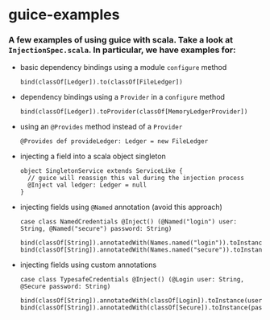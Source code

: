 # guice-examples

### A few examples of using guice with scala. Take a look at `InjectionSpec.scala`. In particular, we have examples for:
  - basic dependency bindings using a module `configure` method

    ```
    bind(classOf[Ledger]).to(classOf[FileLedger])
    ```
  - dependency bindings using a `Provider` in a `configure` method

    ```
    bind(classOf[Ledger]).toProvider(classOf[MemoryLedgerProvider])
    ```
  - using an `@Provides` method instead of a `Provider`

    ```
    @Provides def provideLedger: Ledger = new FileLedger
    ```
  - injecting a field into a scala object singleton

    ```
    object SingletonService extends ServiceLike {
      // guice will reassign this val during the injection process
      @Inject val ledger: Ledger = null
    }
    ```
  - injecting fields using `@Named` annotation (avoid this approach)

    ```
    case class NamedCredentials @Inject() (@Named("login") user: String, @Named("secure") password: String)
    
    bind(classOf[String]).annotatedWith(Names.named("login")).toInstance(username)
    bind(classOf[String]).annotatedWith(Names.named("secure")).toInstance(password)
    ```
  - injecting fields using custom annotations

    ```
    case class TypesafeCredentials @Inject() (@Login user: String, @Secure password: String)
     
    bind(classOf[String]).annotatedWith(classOf[Login]).toInstance(username)
    bind(classOf[String]).annotatedWith(classOf[Secure]).toInstance(password)
    ```
